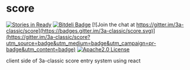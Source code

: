 
# score

[![Stories in Ready](https://badge.waffle.io/3a-classic/score.png?label=ready&title=Ready)](https://waffle.io/3a-classic/score)
[![Bitdeli Badge](https://d2weczhvl823v0.cloudfront.net/3a-classic/score/trend.png)](https://bitdeli.com/free "Bitdeli Badge")
[![Join the chat at https://gitter.im/3a-classic/score](https://badges.gitter.im/3a-classic/score.svg)](https://gitter.im/3a-classic/score?utm_source=badge&utm_medium=badge&utm_campaign=pr-badge&utm_content=badge)
[![Apache2.0 License](http://img.shields.io/badge/license-Apache2.0-blue.svg?style=flat)](LICENSE)

client side of 3a-classic score entry system using react



